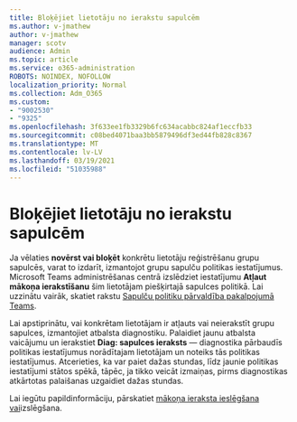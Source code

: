 ```yaml
---
title: Bloķējiet lietotāju no ierakstu sapulcēm
ms.author: v-jmathew
author: v-jmathew
manager: scotv
audience: Admin
ms.topic: article
ms.service: o365-administration
ROBOTS: NOINDEX, NOFOLLOW
localization_priority: Normal
ms.collection: Adm_O365
ms.custom:
- "9002530"
- "9325"
ms.openlocfilehash: 3f633ee1fb3329b6fc634acabbc824af1eccfb33
ms.sourcegitcommit: c08bed4071baa3bb5879496df3ed44fb828c8367
ms.translationtype: MT
ms.contentlocale: lv-LV
ms.lasthandoff: 03/19/2021
ms.locfileid: "51035988"
---
```

# <a name="block-user-from-recording-meetings"></a>Bloķējiet lietotāju no ierakstu sapulcēm

Ja vēlaties **novērst vai bloķēt** konkrētu lietotāju reģistrēšanu grupu sapulcēs, varat to izdarīt, izmantojot grupu sapulču politikas iestatījumus. Microsoft Teams administrēšanas centrā izslēdziet iestatījumu **Atļaut mākoņa ierakstīšanu** šim lietotājam piešķirtajā sapulces politikā. Lai uzzinātu vairāk, skatiet rakstu [Sapulču politiku pārvaldība pakalpojumā Teams](https://docs.microsoft.com/microsoftteams/meeting-policies-in-teams#allow-cloud-recording).

Lai apstiprinātu, vai konkrētam lietotājam ir atļauts vai neierakstīt grupu sapulces, izmantojiet atbalsta diagnostiku. Palaidiet jaunu atbalsta vaicājumu un ierakstiet **Diag: sapulces ieraksts** — diagnostika pārbaudīs politikas iestatījumus norādītajam lietotājam un noteiks tās politikas iestatījumus. Atcerieties, ka var paiet dažas stundas, līdz jaunie politikas iestatījumi stātos spēkā, tāpēc, ja tikko veicāt izmaiņas, pirms diagnostikas atkārtotas palaišanas uzgaidiet dažas stundas.

Lai iegūtu papildinformāciju, pārskatiet [mākoņa ieraksta ieslēgšana vai](https://docs.microsoft.com/microsoftteams/cloud-recording#turn-on-or-turn-off-cloud-recording)izslēgšana.
